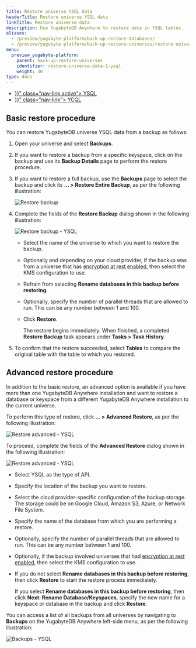 ```yaml
---
title: Restore universe YSQL data
headerTitle: Restore universe YSQL data
linkTitle: Restore universe data
description: Use YugabyteDB Anywhere to restore data in YSQL tables.
aliases:
  - /preview/yugabyte-platform/back-up-restore-databases/
  - /preview/yugabyte-platform/back-up-restore-universes/restore-universe-data/
menu:
  preview_yugabyte-platform:
    parent: back-up-restore-universes
    identifier: restore-universe-data-1-ysql
    weight: 30
type: docs
---
```


<ul class="nav nav-tabs-alt nav-tabs-yb">

  <li >
    <a href="{{< relref "./ysql.md" >}}" class="nav-link active">
      <i class="icon-postgres" aria-hidden="true"></i>
      YSQL
    </a>
  </li>

  <li >
    <a href="{{< relref "./ycql.md" >}}" class="nav-link">
      <i class="icon-cassandra" aria-hidden="true"></i>
      YCQL
    </a>
  </li>

</ul>

## Basic restore procedure

You can restore YugabyteDB universe YSQL data from a backup as follows:

1. Open your universe and select **Backups**.

2. If you want to restore a backup from a specific keyspace, click on the backup and use its **Backup Details** page to perform the restore procedure.

3. If you want to restore a full backup, use the **Backups** page to select the backup and click its **... > Restore Entire Backup**, as per the following illustration:<br>

    ![Restore backup](/images/yp/restore-entire-backup.png)<br>

4. Complete the fields of the **Restore Backup** dialog shown in the following illustration:

    
    ![Restore backup - YSQL](/images/yp/restore-universe-data-ysql.png)<br>

    - Select the name of the universe to which you want to restore the backup.

    - Optionally and depending on your cloud provider, if the backup was from a universe that has [encryption at rest enabled](../../../security/enable-encryption-at-rest), then select the KMS configuration to use.

    - Refrain from selecting  **Rename databases in this backup before restoring**.

    - Optionally, specify the number of parallel threads that are allowed to run. This can be any number between 1 and 100.

    - Click **Restore**.<br>

      The restore begins immediately. When finished, a completed **Restore Backup** task appears under **Tasks > Task History**.

5. To confirm that the restore succeeded, select **Tables** to compare the original table with the table to which you restored.

## Advanced restore procedure

In addition to the basic restore, an advanced option is available if you have more than one YugabyteDB Anywhere installation and want to restore a database or keyspace from a different YugabyteDB Anywhere installation to the current universe.

To perform this type of restore, click **... > Advanced Restore**, as per the following illustration:

![Restore advanced - YSQL](/images/yp/restore-advanced.png)<br>

To proceed, complete the fields of the **Advanced Restore** dialog shown in the following illustration:

![Restore advanced - YSQL](/images/yp/restore-advanced-ysql.png)<br>

- Select YSQL as the type of API.

- Specify the location of the backup you want to restore.

- Select the cloud provider-specific configuration of the backup storage. The storage could be on Google Cloud, Amazon S3, Azure, or Network File System.

- Specify the name of the database from which you are performing a restore.

- Optionally, specify the number of parallel threads that are allowed to run. This can be any number between 1 and 100.

- Optionally, if the backup involved universes that had [encryption at rest enabled](/preview/yugabyte-platform/security/enable-encryption-at-rest), then select the KMS configuration to use.

- If you do not select **Rename databases in this backup before restoring**, then click **Restore** to start the restore process immediately.<br>

  If you select **Rename databases in this backup before restoring**, then click **Next: Rename Database/Keyspaces**, specify the new name for a keyspace or database in the backup and click **Restore**.

You can access a list of all backups from all universes by navigating to **Backups** on the YugabyteDB Anywhere left-side menu, as per the following illustration:

![Backups - YSQL](/images/yp/backups.png)<br>
